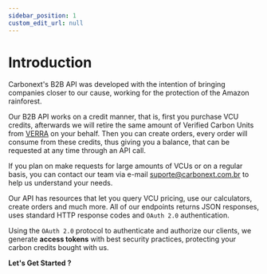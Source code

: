 ```yaml
---
sidebar_position: 1
custom_edit_url: null
---
```


# Introduction

Carbonext's B2B API was developed with the intention of bringing companies closer to our cause, working for the protection of the Amazon rainforest.

Our B2B API works on a credit manner, that is, first you purchase VCU credits, afterwards we will retire the same amount of Verified Carbon Units from [VERRA](https://verra.org/) on your behalf. Then you can create orders, every order will consume from these credits, thus giving you a balance, that can be requested at any time through an API call.

If you plan on make requests for large amounts of VCUs or on a regular basis, you can contact our team via e-mail [suporte@carbonext.com.br](mailto:suporte@carbonext.com.br) to help us understand your needs.

Our API has resources that let you query VCU pricing, use our calculators, create orders and much more. All of our endpoints returns JSON responses, uses standard HTTP response codes and `OAuth 2.0` authentication.

Using the `OAuth 2.0` protocol to authenticate and authorize our clients, we generate **access tokens** with best security practices, protecting your carbon credits bought with us.

**Let's Get Started ?**
